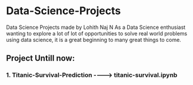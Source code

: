# Data-Science-Projects
Data Science Projects made by Lohith Naj N
As a Data Science enthusiast wanting to explore a lot of lot of opportunities to solve real world problems using data science, it is a great beginning to many great things to come.
 
## Project Untill now:
### 1. Titanic-Survival-Prediction ----> titanic-survival.ipynb
 
